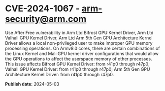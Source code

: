 # CVE-2024-1067 - arm-security@arm.com

Use After Free vulnerability in Arm Ltd Bifrost GPU Kernel Driver, Arm Ltd Valhall GPU Kernel Driver, Arm Ltd Arm 5th Gen GPU Architecture Kernel Driver allows a local non-privileged user to make improper GPU memory processing operations. On Armv8.0 cores, there are certain combinations of the Linux Kernel and Mali GPU kernel driver configurations that would allow the GPU operations to affect the userspace memory of other processes.
This issue affects Bifrost GPU Kernel Driver: from r41p0 through r47p0; Valhall GPU Kernel Driver: from r41p0 through r47p0; Arm 5th Gen GPU Architecture Kernel Driver: from r41p0 through r47p0.



**Publish date:** 2024-05-03
